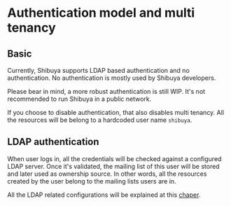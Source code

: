 # Authentication model and multi tenancy

## Basic

Currently, Shibuya supports LDAP based authentication and no authentication. No authentication is mostly used by Shibuya developers. 

Please bear in mind, a more robust authentication is still WIP. It's not recommended to run Shibuya in a public network.

If you choose to disable authentication, that also disables multi tenancy. All the resources will be belong to a hardcoded user name `shibuya`.

## LDAP authentication

When user logs in, all the credentials will be checked against a configured LDAP server. Once it's validated, the mailing list of this user will be stored and later used as ownership source. In other words, all the resources created by the user belong to the mailing lists users are in. 

All the LDAP related configurations will be explained at this [chaper](./config.md).